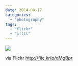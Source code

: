 ```yaml
---
date: 2014-08-17
categories: 
  - "photography"
tags: 
  - "flickr"
  - "ifttt"
---
```


![](https://farm4.staticflickr.com/3862/14952136995_4bf03ae7cd_b.jpg)  

  
  
via Flickr http://flic.kr/p/oMgBpr

